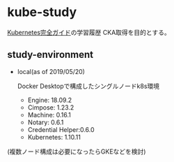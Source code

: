 # kube-study

[Kubernetes完全ガイド](https://www.amazon.co.jp/dp/B07HFS7TDT/ref=dp-kindle-redirect?_encoding=UTF8&btkr=1)の学習履歴
CKA取得を目的とする。

## study-environment

- local(as of 2019/05/20)

  Docker Desktopで構成したシングルノードk8s環境
  - Engine: 18.09.2
  - Cimpose: 1.23.2
  - Machine: 0.16.1
  - Notary: 0.6.1
  - Credential Helper:0.6.0
  - Kubernetes: 1.10.11

(複数ノード構成は必要になったらGKEなどを検討)
